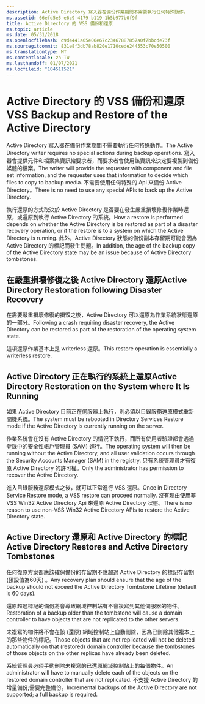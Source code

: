 ```yaml
---
description: Active Directory 寫入器在備份作業期間不需要執行任何特殊動作。
ms.assetid: 66efd5e5-e6c9-4179-b119-1b5b977b0f9f
title: Active Directory 的 VSS 備份和還原
ms.topic: article
ms.date: 05/31/2018
ms.openlocfilehash: d9d4441a05e06e67c23467887857a0f7bbcde73f
ms.sourcegitcommit: 831e8f3db78ab820e1710cede244553c70e50500
ms.translationtype: MT
ms.contentlocale: zh-TW
ms.lasthandoff: 01/07/2021
ms.locfileid: "104511521"
---
```

# <a name="vss-backup-and-restore-of-the-active-directory"></a><span data-ttu-id="a1db8-103">Active Directory 的 VSS 備份和還原</span><span class="sxs-lookup"><span data-stu-id="a1db8-103">VSS Backup and Restore of the Active Directory</span></span>

<span data-ttu-id="a1db8-104">Active Directory 寫入器在備份作業期間不需要執行任何特殊動作。</span><span class="sxs-lookup"><span data-stu-id="a1db8-104">The Active Directory writer requires no special actions during backup operations.</span></span> <span data-ttu-id="a1db8-105">寫入器會提供元件和檔案集資訊給要求者，而要求者會使用該資訊來決定要複製到備份媒體的檔案。</span><span class="sxs-lookup"><span data-stu-id="a1db8-105">The writer will provide the requester with component and file set information, and the requester uses that information to decide which files to copy to backup media.</span></span> <span data-ttu-id="a1db8-106">不需要使用任何特殊的 Api 來備份 Active Directory。</span><span class="sxs-lookup"><span data-stu-id="a1db8-106">There is no need to use any special APIs to back up the Active Directory.</span></span>

<span data-ttu-id="a1db8-107">執行還原的方式取決於 Active Directory 是否要在發生嚴重損壞修復作業時還原，或還原到執行 Active Directory 的系統。</span><span class="sxs-lookup"><span data-stu-id="a1db8-107">How a restore is performed depends on whether the Active Directory is be restored as part of a disaster recovery operation, or if the restore is to a system on which the Active Directory is running.</span></span> <span data-ttu-id="a1db8-108">此外，Active Directory 狀態的備份副本存留期可能會因為 Active Directory 的標記而發生問題。</span><span class="sxs-lookup"><span data-stu-id="a1db8-108">In addition, the age of the backup copy of the Active Directory state may be an issue because of Active Directory tombstones.</span></span>

## <a name="active-directory-restoration-following-disaster-recovery"></a><span data-ttu-id="a1db8-109">在嚴重損壞修復之後 Active Directory 還原</span><span class="sxs-lookup"><span data-stu-id="a1db8-109">Active Directory Restoration following Disaster Recovery</span></span>

<span data-ttu-id="a1db8-110">在需要嚴重損壞修復的損毀之後，Active Directory 可以還原為作業系統狀態還原的一部分。</span><span class="sxs-lookup"><span data-stu-id="a1db8-110">Following a crash requiring disaster recovery, the Active Directory can be restored as part of the restoration of the operating system state.</span></span>

<span data-ttu-id="a1db8-111">這項還原作業基本上是 writerless 還原。</span><span class="sxs-lookup"><span data-stu-id="a1db8-111">This restore operation is essentially a writerless restore.</span></span>

## <a name="active-directory-restoration-on-the-system-where-it-is-running"></a><span data-ttu-id="a1db8-112">Active Directory 正在執行的系統上還原</span><span class="sxs-lookup"><span data-stu-id="a1db8-112">Active Directory Restoration on the System where It Is Running</span></span>

<span data-ttu-id="a1db8-113">如果 Active Directory 目前正在伺服器上執行，則必須以目錄服務還原模式重新開機系統。</span><span class="sxs-lookup"><span data-stu-id="a1db8-113">The system must be rebooted in Directory Services Restore mode if the Active Directory is currently running on the server.</span></span>

<span data-ttu-id="a1db8-114">作業系統會在沒有 Active Directory 的情況下執行，而所有使用者驗證都會透過登錄中的安全性帳戶管理員 (SAM) 進行。</span><span class="sxs-lookup"><span data-stu-id="a1db8-114">The operating system will then be running without the Active Directory, and all user validation occurs through the Security Accounts Manager (SAM) in the registry.</span></span> <span data-ttu-id="a1db8-115">只有系統管理員才有復原 Active Directory 的許可權。</span><span class="sxs-lookup"><span data-stu-id="a1db8-115">Only the administrator has permission to recover the Active Directory.</span></span>

<span data-ttu-id="a1db8-116">進入目錄服務還原模式之後，就可以正常進行 VSS 還原。</span><span class="sxs-lookup"><span data-stu-id="a1db8-116">Once in Directory Service Restore mode, a VSS restore can proceed normally.</span></span> <span data-ttu-id="a1db8-117">沒有理由使用非 VSS Win32 Active Directory Api 來還原 Active Directory 狀態。</span><span class="sxs-lookup"><span data-stu-id="a1db8-117">There is no reason to use non-VSS Win32 Active Directory APIs to restore the Active Directory state.</span></span>

## <a name="active-directory-restores-and-active-directory-tombstones"></a><span data-ttu-id="a1db8-118">Active Directory 還原和 Active Directory 的標記</span><span class="sxs-lookup"><span data-stu-id="a1db8-118">Active Directory Restores and Active Directory Tombstones</span></span>

<span data-ttu-id="a1db8-119">任何復原方案都應該確保備份的存留期不應超過 Active Directory 的標記存留期 (預設值為60天) 。</span><span class="sxs-lookup"><span data-stu-id="a1db8-119">Any recovery plan should ensure that the age of the backup should not exceed the Active Directory Tombstone Lifetime (default is 60 days).</span></span>

<span data-ttu-id="a1db8-120">還原超過標記的備份將會導致網域控制站有不會複寫到其他伺服器的物件。</span><span class="sxs-lookup"><span data-stu-id="a1db8-120">Restoration of a backup older than the tombstone will cause a domain controller to have objects that are not replicated to the other servers.</span></span>

<span data-ttu-id="a1db8-121">未複寫的物件將不會在該 (還原) 網域控制站上自動刪除，因為已刪除其他複本上的那些物件的標記。</span><span class="sxs-lookup"><span data-stu-id="a1db8-121">Those objects that are not replicated will not be deleted automatically on that (restored) domain controller because the tombstones of those objects on the other replicas have already been deleted.</span></span>

<span data-ttu-id="a1db8-122">系統管理員必須手動刪除未複寫的已還原網域控制站上的每個物件。</span><span class="sxs-lookup"><span data-stu-id="a1db8-122">An administrator will have to manually delete each of the objects on the restored domain controller that are not replicated.</span></span> <span data-ttu-id="a1db8-123">不支援 Active Directory 的增量備份;需要完整備份。</span><span class="sxs-lookup"><span data-stu-id="a1db8-123">Incremental backups of the Active Directory are not supported; a full backup is required.</span></span>

 

 



